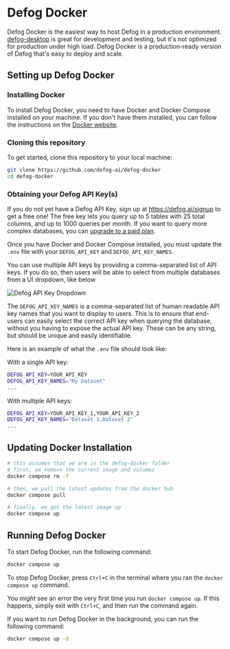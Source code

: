 # Defog Docker

Defog Docker is the easiest way to host Defog in a production environment. [defog-desktop](https://github.com/defog-ai/defog-desktop) is great for development and testing, but it's not optimized for production under high load. Defog Docker is a production-ready version of Defog that's easy to deploy and scale.

## Setting up Defog Docker

### Installing Docker
To install Defog Docker, you need to have Docker and Docker Compose installed on your machine. If you don't have them installed, you can follow the instructions on the [Docker website](https://docs.docker.com/get-docker/).

### Cloning this repository
To get started, clone this repository to your local machine:

```bash
git clone https://github.com/defog-ai/defog-docker
cd defog-docker
```

### Obtaining your Defog API Key(s)
If you do not yet have a Defog API Key, sign up at https://defog.ai/signup to get a free one! The free key lets you query up to 5 tables with 25 total columns, and up to 1000 queries per month. If you want to query more complex databases, you can [upgrade to a paid plan](https://defog.ai/pricing).

Once you have Docker and Docker Compose installed, you must update the `.env` file with your `DEFOG_API_KEY` and `DEFOG_API_KEY_NAMES`.

You can use multiple API keys by providing a comma-separated list of API keys. If you do so, then users will be able to select from multiple databases from a UI dropdown, like below

![Defog API Key Dropdown](./multiple-api-keys.png)

The `DEFOG_API_KEY_NAMES` is a comma-separated list of human readable API key names that you want to display to users. This is to ensure that end-users can easily select the correct API key when querying the database, without you having to expose the actual API key. These can be any string, but should be unique and easily identifiable.

Here is an example of what the `.env` file should look like:

With a single API key:
```bash
DEFOG_API_KEY=YOUR_API_KEY
DEFOG_API_KEY_NAMES="My Dataset"
...
```

With multiple API keys:
```bash
DEFOG_API_KEY=YOUR_API_KEY_1,YOUR_API_KEY_2
DEFOG_API_KEY_NAMES="Dataset 1,Dataset 2"
...
```

## Updating Docker Installation

```bash
# this assumes that we are in the defog-docker folder
# first, we remove the current image and volumes
docker compose rm -f

# then, we pull the latest updates from the docker hub
docker compose pull

# finally, we get the latest image up
docker compose up
```

## Running Defog Docker

To start Defog Docker, run the following command:

```bash
docker compose up
```

To stop Defog Docker, press `Ctrl+C` in the terminal where you ran the `docker compose up` command.

You _might_ see an error the very first time you run `docker compose up`. If this happens, simply exit with `Ctrl+C`, and then run the command again.

If you want to run Defog Docker in the background, you can run the following command:

```bash
docker compose up -d
```
